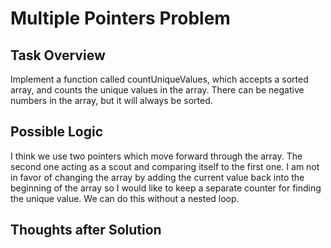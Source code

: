 # Multiple Pointers Problem

## Task Overview
Implement a function called countUniqueValues, which accepts a sorted array, and counts the unique values in the array. There can be negative numbers in the array, but it will always be sorted.

## Possible Logic
I think we use two pointers which move forward through the array. The second one acting as a scout and comparing itself to the first one. I am not in favor of changing the array by adding the current value back into the beginning of the array so I would like to keep a separate counter for finding the unique value. We can do this without a nested loop.


## Thoughts after Solution
